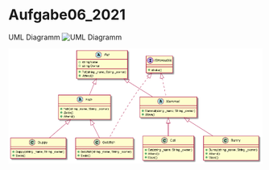 # Aufgabe06_2021

UML Diagramm
![UML Diagramm](http://www.plantuml.com/plantuml/png/SoWkIImgAStDuKfCAYufIamkKKZEIImkLWX8BQckHHTqoopEm1JrJSpDJSm1YWFrADZKwEg2rS5vK7akXzIy5A150000)

![UML Diagramm](https://raw.githubusercontent.com/galinarudollf/Aufgabe06_2021/main/Zoo.png)
